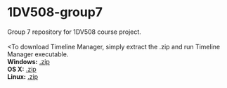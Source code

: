 # 1DV508-group7
Group 7 repository for 1DV508 course project. <br><br>
<To download Timeline Manager, simply extract the .zip and run Timeline Manager executable.<br>
<b>Windows:</b> <a href="https://github.com/Group7-1DV508/1DV508-group7/raw/master/Executables/TimelineManager%20-%20Windows%20x64.zip">.zip</a> <br>
<b>OS X:</b> <a href="https://github.com/Group7-1DV508/1DV508-group7/raw/master/Executables/TimelineManager%20-%20OSX.zip">.zip</a> <br>
<b>Linux:</b> <a href="https://github.com/Group7-1DV508/1DV508-group7/raw/master/Executables/TimelineManager%20-%20Linux.zip">.zip</a>
